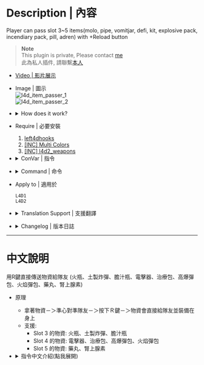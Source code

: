 # Description | 內容
Player can pass slot 3~5 items(molo, pipe, vomitjar, defi, kit, explosive pack, incendiary pack, pill, adren) with +Reload button

> __Note__ <br/>
This plugin is private, Please contact [me](https://github.com/fbef0102/Game-Private_Plugin#私人插件列表-private-plugins-list)<br/>
此為私人插件, 請聯繫[本人](https://github.com/fbef0102/Game-Private_Plugin#私人插件列表-private-plugins-list)

* [Video | 影片展示](https://youtu.be/1G6euowfyFI)

* Image | 圖示
	<br/>![l4d_item_passer_1](image/l4d_item_passer_1.gif)
	<br/>![l4d_item_passer_2](image/l4d_item_passer_2.gif)

* <details><summary>How does it work?</summary>

	* Switch item and hold －＞ Aim teammate－＞ Press R button －＞ Item transferred, teammate equips
	* Support:
		* Slot 3 items: molotovs, pipebombs, vomitjars
		* Slot 4 items: defibrillators, first aid kits, explosive packs, incendiary packs
		* Slot 5 items: pills, adrenalines
</details>

* Require | 必要安裝
	1. [left4dhooks](https://forums.alliedmods.net/showthread.php?t=321696)
	2. [[INC] Multi Colors](https://github.com/fbef0102/L4D1_2-Plugins/releases/tag/Multi-Colors)
    3. [[INC] l4d2_weapons](/left4dead2/scripting/include/l4d2_weapons.inc)

* <details><summary>ConVar | 指令</summary>

	* cfg/sourcemod/l4d_item_passer.cfg
		```php
		// 0=Plugin off, 1=Plugin on.
		l4d_item_passer_enable "1"

		// How message displays. (0: Disable, 1:In chat, 2: In Hint Box, 3: In center text)
		l4d_item_passer_announce_type "1"

		// How close you have to be to pass an item.
		l4d_item_passer_dist "220.0"

		// (L4D2) Which item can give. 1=Adrenaline, 2=Pain Pills, 4=Molotov, 8=Pipe Bomb, 16=Vomit Jar, 32=Kit , 64=Explosive Rounds, 128=Incendiary Rounds, 256=Defibrillator. Add numbers together (511=All, 0=Off).
		l4d_item_passer_flag "511"

		// (L4D1) Which item can give. 1=Pain Pills, 2=Molotov, 4=Pipe Bomb, 8=Kit. Add numbers together (15=All, 0=Off).
		l4d_item_passer_flag "511"
		```
</details>

* <details><summary>Command | 命令</summary>

	None
</details>

* Apply to | 適用於
	```
	L4D1
	L4D2
	```

* <details><summary>Translation Support | 支援翻譯</summary>

	```
	English
	繁體中文
	简体中文
	```
</details>

* <details><summary>Changelog | 版本日誌</summary>
	
	* v1.0h (2024-8-20)
		* Pass more items with +reload button
		* Add cvars
		* Individual plugin, Remove require plugins
		* Change method to give items instead of removing and creating entities

	* v1.6.2
		* [From SirPlease/L4D2-Competitive-Rework](https://github.com/SirPlease/L4D2-Competitive-Rework/blob/master/addons/sourcemod/scripting/pill_passer.sp)
</details>

- - - -
# 中文說明
用R鍵直接傳送物資給隊友 (火瓶、土製炸彈、膽汁瓶、電擊器、治療包、高爆彈包、火焰彈包、藥丸、腎上腺素)

* 原理
	* 拿著物資－＞準心對準隊友－＞按下Ｒ鍵－＞物資會直接給隊友並裝備在身上
	* 支援:
		* Slot 3 的物資: 火瓶、土製炸彈、膽汁瓶
		* Slot 4 的物資: 電擊器、治療包、高爆彈包、火焰彈包
		* Slot 5 的物資: 藥丸、腎上腺素

* <details><summary>指令中文介紹(點我展開)</summary>

	* cfg/sourcemod/l4d_item_passer.cfg
		```php
		// 0=插件關閉, 1=插件開啟.
		l4d_item_passer_enable "1"

		// 提示該如何顯示. (0: 不提示, 1: 聊天框, 2: 黑底白字框, 3: 螢幕正中間)
		l4d_item_passer_announce_type "1"

		// 距離多近才能傳送物品給隊友?
		l4d_item_passer_dist "220.0"

		// (L4D2) 那些物品可傳送? 1=腎上腺素, 2=藥丸, 4=火瓶, 8=土製炸彈, 16=膽汁瓶, 32=治療包, 64=高爆彈包, 128=火焰彈包, 256=電擊器. 請將數字相加起來 (511=全部, 0=無).
		l4d_item_passer_flag "511"

		// (L4D1) 那些物品可傳送? 1=藥丸, 2=火瓶, 4=土製炸彈, 8=治療包 (15=全部, 0=無).
		l4d_item_passer_flag "511"
		```
</details>